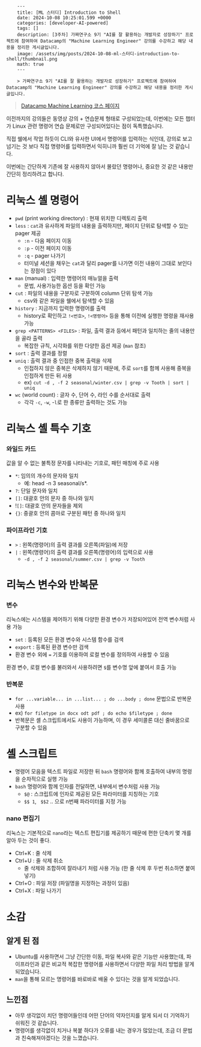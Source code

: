 

        ---
        title: [ML 스터디] Introduction to Shell
        date: 2024-10-08 10:25:01.599 +0000
        categories: [developer-AI-powered]
        tags: []
        description: [3주차] 가짜연구소 9기 "AI를 잘 활용하는 개발자로 성장하기" 프로젝트에 참여하여 Datacamp의 "Machine Learning Engineer" 강의를 수강하고 해당 내용을 정리한 게시글입니다.
        image: /assets/img/posts/2024-10-08-ml-스터디-introduction-to-shell/thumbnail.png
        math: true
        ---

        > 가짜연구소 9기 "AI를 잘 활용하는 개발자로 성장하기" 프로젝트에 참여하여 Datacamp의 "Machine Learning Engineer" 강의를 수강하고 해당 내용을 정리한 게시글입니다.
> [Datacamp Machine Learning 코스 페이지](https://www.datacamp.com/category/machine-learning)

이전까지의 강의들은 동영상 강의 + 연습문제 형태로 구성되었는데, 이번에는 모든 챕터가 Linux 관련 명령어 연습 문제로만 구성되어있다는 점이 독특했습니다.

직접 쉘에서 작업 하듯이 CLI와 유사한 UI에서 명령어를 입력하는 식인데, 강의로 보고 넘기는 것 보다 직접 명령어를 입력하면서 익히니까 훨씬 더 기억에 잘 남는 것 같습니다.

이번에는 간단하게 기존에 잘 사용하지 않아서 몰랐던 명령어나, 중요한 것 같은 내용만 간단히 정리하려고 합니다.

# 리눅스 셸 명령어
- `pwd` (print working directory) : 현재 위치한 디렉토리 출력
- `less` : `cat`과 유사하게 파일의 내용을 출력하지만, 페이지 단위로 탐색할 수 있는 pager 제공
  - `:n` - 다음 페이지 이동
  - `:p` - 이전 페이지 이동
  - `:q` - pager 나가기
  - 터미널 세션을 채우는 `cat`과 달리 pager를 나가면 이전 내용이 그대로 보인다는 장점이 있다
- `man` (manual) : 입력한 명령어의 매뉴얼을 출력
  - 문법, 사용가능한 옵션 등을 확인 가능
- `cut` : 파일의 내용을 구분자로 구분하여 column 단위 탐색 가능
  - csv와 같은 파일을 쉘에서 탐색할 수 있음
- `history` : 지금까지 입력한 명령어를 출력
  - history로 확인하고 `!<번호>`, `!<명령어>` 등을 통해 이전에 실행한 명령을 재사용 가능
- `grep <PATTERNS> <FILES>` : 파일, 출력 결과 등에서 패턴과 일치하는 줄의 내용만을 골라 출력
  - 복잡한 규칙, 시각화를 위한 다양한 옵션 제공 (`man` 참조)
- `sort` : 출력 결과를 정렬
- `uniq` : 출력 결과 중 인접한 중복 출력을 삭제
  - 인접하지 않은 중복은 삭제하지 않기 때문에, 주로 `sort`를 함께 사용해 중복을 인접하게 만든 뒤 사용
  - ex) `cut -d , -f 2 seasonal/winter.csv | grep -v Tooth | sort | uniq`
- `wc` (world count) : 글자 수, 단어 수, 라인 수를 순서대로 출력
  - 각각 `-c`, `-w`, -`l`로 한 종류만 출력하는 것도 가능

# 리눅스 셸 특수 기호

### 와일드 카드
값을 알 수 없는 불특정 문자를 나타내는 기호로, 패턴 매칭에 주로 사용

- `*`: 임의의 개수의 문자와 일치
  - 예: head -n 3 seasonal/s*.
- `?`: 단일 문자와 일치
- `[]`: 대괄호 안의 문자 중 하나와 일치
- !`[]`: 대괄호 안의 문자들을 제외
- `{}`: 중괄호 안의 콤마로 구분된 패턴 중 하나와 일치

### 파이프라인 기호
- `>` : 왼쪽(명령어)의 출력 결과를 오른쪽(파일)에 저장
- `|` : 왼쪽(명령어)의 출력 결과를 오른쪽(명령어)의 입력으로 사용
	- `-d , -f 2 seasonal/summer.csv | grep -v Tooth`

# 리눅스 변수와 반복문

### 변수
리눅스에는 시스템을 제어하기 위해 다양한 환경 변수가 저장되어있어 전역 변수처럼 사용 가능

- `set` : 등록된 모든 환경 변수와 시스템 함수를 검색
- `export` : 등록된 환경 변수만 검색
- 환경 변수 외에 `=` 기호를 이용하여 로컬 변수를 정의하여 사용할 수 있음

환경 변수, 로컬 변수를 불러와서 사용하려면 `$`를 변수명 앞에 붙여서 호출 가능

### 반복문
- `for ...variable... in ...list... ; do ...body ; done` 문법으로 반복문 사용
- ex) `for filetype in docx odt pdf ; do echo $filetype ; done`
- 반복문은 셸 스크립트에서도 사용이 가능하며, 이 경우 세미콜론 대신  줄바꿈으로 구분할 수 있음

# 셸 스크립트
- 명령어 모음을 텍스트 파일로 저장한 뒤 `bash` 명령어와 함께 호출하여 내부의 명령을 순차적으로 실행 가능
- `bash` 명령어와 함께 인자를 전달하면, 내부에서 변수처럼 사용 가능
  - `$@` : 스크립트에 인자로 제공된 모든 파라미터를 지칭하는 기호
  - `$$ 1`, ` $$2` .. 으로 n번째 파라미터를 지정 가능

### nano 편집기
리눅스는 기본적으로 `nano`라는 텍스트 편집기를 제공하기 때문에 편한 단축키 몇 개를 알아 두는 것이 좋다.

- Ctrl+K : 줄 삭제
- Ctrl+U : 줄 삭제 취소
  - 줄 삭제와 조합하여 잘라내기 처럼 사용 가능 (한 줄 삭제 후 두번 취소하면 붙여넣기)
- Ctrl+O : 파일 저장 (파일명을 지정하는 과정이 있음)
- Ctrl+X : 파일 나가기

# 소감
## 알게 된 점
- Ubuntu를 사용하면서 그냥 간단한 이동, 파일 복사와 같은 기능만 사용했는데, 파이프라인과 같은 비교적 복잡한 명령어를 사용하면서 다양한 파일 처리 방법을 알게 되었습니다.
- `man`을 통해 모르는 명령어를 바로바로 배울 수 있다는 것을 알게 되었습니다.

## 느낀점
- 아무 생각없이 치던 명령어들인데 어떤 단어의 약자인지를 알게 되서 더 기억하기 쉬워진 것 같습니다.
- 명령어를 생각없이 치거나 복붙 하다가 오류를 내는 경우가 많았는데, 조금 더 문법과 친숙해져야겠다는 것을 느꼈습니다.

        